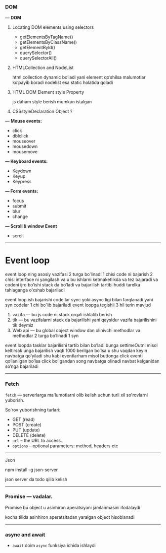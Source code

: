 ### DOM


— **DOM**

1. Locating DOM elements using selectors
    - getElementsByTagName()
    - getElementsByClassName()
    - getElementById()
    - querySelector()
    - querySelectorAll()
2. HTMLCollection and NodeList
    
    html collection dynamic bo’ladi yani element qo’shilsa malumotlar ko’payib boradi nodelist esa static holatida qoladi 
    
3. HTML DOM Element style Property
    
    js daham style berish mumkun istalgan
    
4. CSSstyleDeclaration Object ?

— **Mouse events:**

- click
- dblclick
- mouseover
- mousedown
- mousemove

**— Keyboard events:**

- Keydown
- Keyup
- Keypress

**— Form events:**

- focus
- submit
- blur
- change

**— Scroll & window Event**

- scroll


<hr>

# Event loop

event loop ning asosiy vazifasi 2 turga bo’linadi 1 chisi code ni bajarish 2 chisi interface ni yangilash va u bu ishlarni ketmaketlikda va tez bajaradi va codeni ijro bo’ishi stack da bo’ladi va bajarilish tartibi huddi tarelka tahlaganga o’xshab bajariladi

event loop ish bajarishi code lar sync yoki async ligi bilan farqlanadi yani syn codelar 1 chi bo’lib bajariladi event loopga tegishli 3 hil terin mavjud


1. vazifa — bu js code ni stack orqali ishlatib berish
2. tik — bu vazifalarni stack da bajarilishi yani qaysidur vazifa bajarilishini tik deymiz
3. Web api — bu global object window dan olinivchi methodlar va methodlar 2 turga bo’linadi 1 syn


event loopda tasklar bajarilishi tartib bilan bo’ladi bunga settimeOutni misol keltirsak unga bajarilish vaqti 1000 berilgan bo’lsa u shu vaqdan keyin navbatga qo’yiladi shu kabi eventlarham misol buttonga click eventi qo’lanilgan bo’lsa click bo’lgandan song navbatga olinadi navbat kelganidan so’nga bajariladi

<hr>

### Fetch

`fetch` — serverlarga ma'lumotlarni olib kelish uchun turli xil so'rovlarni yuborish.

So'rov yuborishning turlari:

- GET (read)
- POST (create)
- PUT (update)
- DELETE (delete)
- `url` – the URL to access.
- `options` – optional parameters: method, headers etc
<hr>

Json

npm install -g json-server


json server da todo qilib kelish


<hr>

### Promise — vadalar.

Promise bu object u asinhiron aperatsiyani jamlanmasini ifodalaydi

kocha tilida asinhiron aperatsitadan yaralgan object hisoblanadi


<hr>

### async and await

- `await` doim `async` funksiya ichida ishlaydi